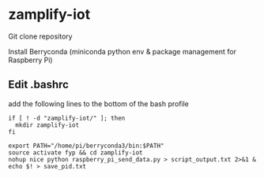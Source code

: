 # zamplify-iot
Git clone repository

Install Berryconda (miniconda python env & package management for Raspberry Pi)

## Edit .bashrc
add the following lines to the bottom of the bash profile
```
if [ ! -d "zamplify-iot/" ]; then
  mkdir zamplify-iot
fi

export PATH="/home/pi/berryconda3/bin:$PATH"
source activate fyp && cd zamplify-iot
nohup nice python raspberry_pi_send_data.py > script_output.txt 2>&1 &
echo $! > save_pid.txt
```
